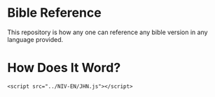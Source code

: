 # Bible Reference
This repository is how any one can reference any bible version in any language provided.

# How Does It Word?
```
<script src="../NIV-EN/JHN.js"></script>
```
